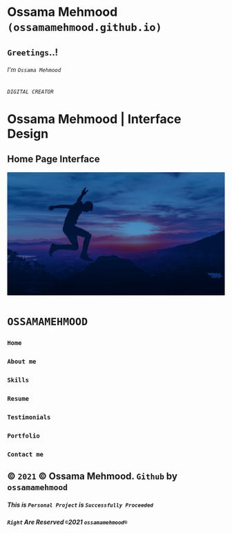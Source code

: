 # Ossama Mehmood `(ossamamehmood.github.io)`

##                                                 `Greetings`..!
######                                              I'm `Ossama Mehmood`
######                                              `DIGITAL CREATOR`

# Ossama Mehmood | Interface Design

## Home Page Interface
<p align="left">
  <img alt="" style="{max-height: 20px}" src="./images/banner.jpg">
</p>

# `OSSAMAMEHMOOD`
### `Home`
### `About me`
### `Skills`
### `Resume`
### `Testimonials`
### `Portfolio`
### `Contact me`

## © `2021` © Ossama Mehmood. `Github` by `ossamamehmood`

##### This is `Personal Project` is `Successfully Proceeded` 

##### `Right` Are Reserved `©`2021 `ossamamehmood®` 
